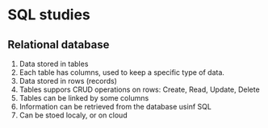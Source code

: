 # SQL studies
## Relational database
1. Data stored in  tables
2. Each table has columns, used to keep a specific type of data.
3. Data stored in rows (records)
4. Tables suppors CRUD operations on rows: Create, Read, Update, Delete
5. Tables can be linked by some columns 
6. Information can be retrieved from the database usinf SQL
7. Can be stoed localy, or on cloud